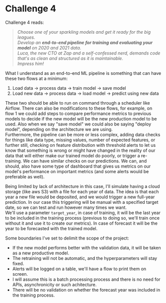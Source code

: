 # Challenge 4
Challenge 4 reads:  
> *Choose one of your sparkling models and get it ready for the big leagues.*  
> *Develop an **end-to-end pipeline for training and evaluating your model** on 2020 and 2021 data.*  
> *Luca, the new CTO at Zap and a self-confessed nerd, demands code that's as clean and structured as it is maintainable.*  
> *Impress him!*  
  
What I understand as an end-to-end ML pipeline is something that can have these two flows at a minimum:
1. Load data -> process data -> train model -> save model
2. Load new data -> process data -> load model -> predict using new data
  
These two should be able to run on command through a scheduler like Airflow. There can also be modifications to these flows, for example, on flow 1 we could add steps to compare performance metrics to previous models to decide if the new model will be the new production model to be used. Also when we say "save model" we could also be saying "deploy model", depending on the architecture we are using.  
Furthermore, the pipeline can be more or less complex, adding data checks for things like data type, missing values, number of expected features, or further still, checking on feature distribution with threshold alerts to let us know that something is wrong or might have changed in the reality of our data that will either make our trained model do poorly, or trigger a re-training. We can have similar checks on our predictions.  We can, and should, also have some type of dashboard that gives us metrics on our model's performance on important metrics (and some alerts would be preferable as well).  
  
Being limited by lack of architecture in this case, I'll simulate having a cloud storage (like aws S3) with a file for each year of data. The idea is that each year a new file would be deposited, and we would trigger a new full-year prediction. In our case this triggering will be manual with a specified target date, so we can test and run however many times we want.  
We'll use a parameter `target_year`, in case of training, it will be the last year to be included in the training process (previous to doing so, we'll train once without it and use it to create our metrics). In case of forecast it will be the year to be forecasted with the trained model. 
  
Some boundaries I've set to delimit the scope of the project:  

- If the new model performs better with the validation data, it will be taken as a new productive model.  
- The retraining will not be automatic, and the hyperparameters will stay fixed. 
- Alerts will be logged on a table, we'll have a flow to print them on screen. 
- I will assume this is a batch processing process and there is no need for APIs, asynchronicity or such achitecture. 
- There will be no validation on whether the forecast year was included in the training process.